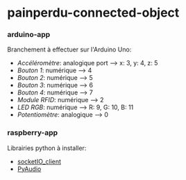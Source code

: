 # painperdu-connected-object

### arduino-app

Branchement à effectuer sur l'Arduino Uno:
  - *Accéléromètre*: analogique port --> x: 3, y: 4, z: 5
  - *Bouton 1*: numérique --> 4
  - *Bouton 2*: numérique --> 5
  - *Bouton 3*: numérique --> 6
  - *Bouton 4*: numérique --> 7
  - *Module RFID*: numérique --> 2
  - *LED RGB*: numérique --> R: 9, G: 10, B: 11
  - *Potentiomètre*: analogique --> 0


### raspberry-app

Librairies python à installer:
  - [socketIO_client](https://pypi.python.org/pypi/socketIO-client)
  - [PyAudio](https://pypi.python.org/pypi/PyAudio)

